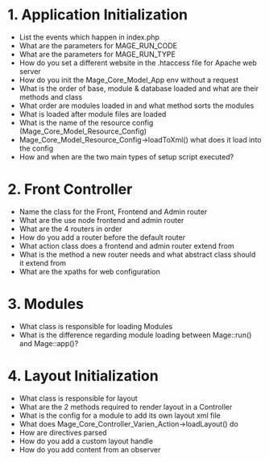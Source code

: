 # 1. Application Initialization

- List the events which happen in index.php
- What are the parameters for MAGE_RUN_CODE
- What are the parameters for MAGE_RUN_TYPE
- How do you set a different website in the .htaccess file for Apache web server
- How do you init the Mage_Core_Model_App env without a request
- What is the order of base, module & database loaded and what are their methods and class
- What order are modules loaded in and what method sorts the modules
- What is loaded after module files are loaded
- What is the name of the resource config (Mage_Core_Model_Resource_Config)
- Mage_Core_Model_Resource_Config->loadToXml() what does it load into the config
- How and when are the two main types of setup script executed?

# 2. Front Controller

- Name the class for the Front, Frontend and Admin router
- What are the use node frontend and admin router
- What are the 4 routers in order
- How do you add a router before the default router
- What action class does a frontend and admin router extend from
- What is the method a new router needs and what abstract class should it extend from
- What are the xpaths for web configuration

# 3. Modules
- What class is responsible for loading Modules
- What is the difference regarding module loading between Mage::run() and Mage::app()?

# 4. Layout Initialization
- What class is responsible for layout
- What are the 2 methods required to render layout in a Controller
- What is the config for a module to add its own layout xml file
- What does Mage_Core_Controller_Varien_Action->loadLayout() do
- How are directives parsed
- How do you add a custom layout handle
- How do you add content from an observer
